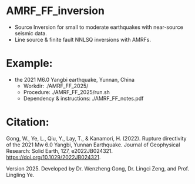 # AMRF_FF_inversion
- Source Inversion for small to moderate earthquakes with near-source seismic data.
- Line source & finite fault NNLSQ inversions with AMRFs.
# Example: 
- the 2021 M6.0 Yangbi earthquake, Yunnan, China
  - Workdir:   ./AMRF_FF_2025/
  - Procedure: ./AMRF_FF_2025/run.sh
  - Dependency & instructions: ./AMRF_FF_notes.pdf
  
# Citation: 
Gong, W., Ye, L., Qiu, Y., Lay, T., & Kanamori, H. (2022). Rupture directivity of the 2021 Mw 6.0 Yangbi, Yunnan Earthquake. Journal of Geophysical Research: Solid Earth, 127, e2022JB024321. https://doi.org/10.1029/2022JB024321.

Version 2025. Developed by Dr. Wenzheng Gong, Dr. Lingci Zeng, and Prof. Lingling Ye.

